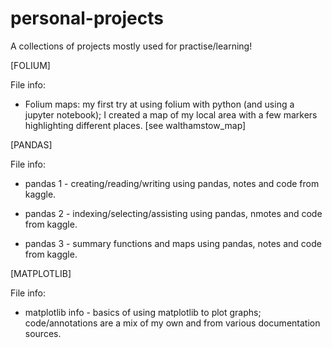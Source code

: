 # personal-projects
A collections of projects mostly used for practise/learning! 

[FOLIUM]

File info:
- Folium maps: my first try at using folium with python (and using a jupyter notebook); I created a map of my local area with a few markers highlighting different places. [see walthamstow_map]


[PANDAS]

File info:
- pandas 1 - creating/reading/writing using pandas, notes and code from kaggle.

- pandas 2 - indexing/selecting/assisting using pandas, nmotes and code from kaggle.

- pandas 3 - summary functions and maps using pandas, notes and code from kaggle.


[MATPLOTLIB]

File info:
- matplotlib info - basics of using matplotlib to plot graphs; code/annotations are a mix of my own and from various documentation sources.
